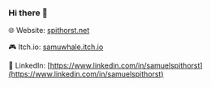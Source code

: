### Hi there 👋

🌐 Website: [spithorst.net](https://spithorst.net)

🎮 Itch.io: [samuwhale.itch.io](https://samuwhale.itch.io)

💼 LinkedIn: [https://www.linkedin.com/in/samuelspithorst](https://www.linkedin.com/in/samuelspithorst)
